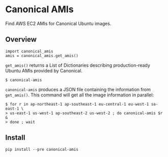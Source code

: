 Canonical AMIs
==============

Find AWS EC2 AMIs for Canonical Ubuntu images.

Overview
--------

    import canonical_amis
    amis = canonical_amis.get_amis()

`get_amis()` returns a List of Dictionaries describing production-ready Ubuntu
AMIs provided by Canonical.

    $ canonical-amis

`canonical-amis` produces a JSON file containing the information from
`get_amis()`.  This command will get all the image information in parallel:

    $ for r in ap-northeast-1 ap-southeast-1 eu-central-1 eu-west-1 sa-east-1 \
    > us-east-1 us-west-1 ap-southeast-2 us-west-2 ; do canonical-amis $r &
    > done ; wait

Install
-------

    pip install --pre canonical-amis
